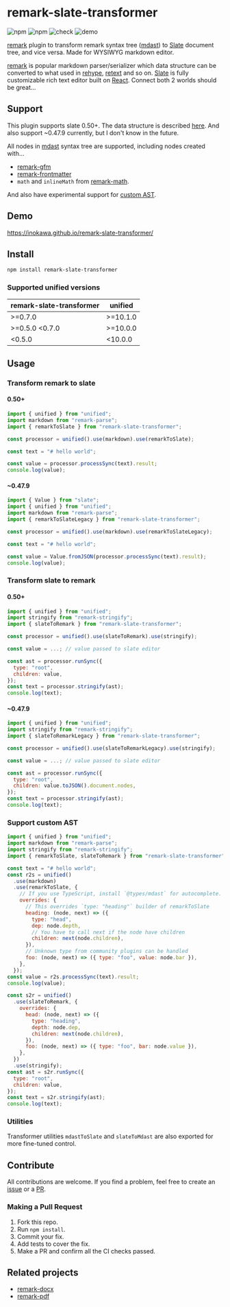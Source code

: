 # remark-slate-transformer

![npm](https://img.shields.io/npm/v/remark-slate-transformer) ![npm](https://img.shields.io/npm/dw/remark-slate-transformer) ![check](https://github.com/inokawa/remark-slate-transformer/workflows/check/badge.svg) ![demo](https://github.com/inokawa/remark-slate-transformer/workflows/demo/badge.svg)

[remark](https://github.com/remarkjs/remark) plugin to transform remark syntax tree ([mdast](https://github.com/syntax-tree/mdast)) to [Slate](https://github.com/ianstormtaylor/slate) document tree, and vice versa. Made for WYSIWYG markdown editor.

[remark](https://github.com/remarkjs/remark) is popular markdown parser/serializer which data structure can be converted to what used in [rehype](https://github.com/rehypejs/rehype), [retext](https://github.com/retextjs/retext) and so on. [Slate](https://github.com/ianstormtaylor/slate) is fully customizable rich text editor built on [React](https://github.com/facebook/react). Connect both 2 worlds should be great...

## Support

This plugin supports slate 0.50+.
The data structure is described [here](https://docs.slatejs.org/concepts/02-nodes).
And also support ~0.47.9 currently, but I don't know in the future.

All nodes in [mdast](https://github.com/syntax-tree/mdast) syntax tree are supported, including nodes created with...

- [remark-gfm](https://github.com/remarkjs/remark-gfm)
- [remark-frontmatter](https://github.com/remarkjs/remark-frontmatter)
- `math` and `inlineMath` from [remark-math](https://github.com/remarkjs/remark-math).

And also have experimental support for [custom AST](https://github.com/inokawa/remark-slate-transformer#support-custom-ast).

## Demo

https://inokawa.github.io/remark-slate-transformer/

## Install

```sh
npm install remark-slate-transformer
```

### Supported unified versions

| remark-slate-transformer | unified  |
| ------------------------ | -------- |
| >=0.7.0                  | >=10.1.0 |
| >=0.5.0 <0.7.0           | >=10.0.0 |
| <0.5.0                   | <10.0.0  |

## Usage

### Transform remark to slate

#### 0.50+

```javascript
import { unified } from "unified";
import markdown from "remark-parse";
import { remarkToSlate } from "remark-slate-transformer";

const processor = unified().use(markdown).use(remarkToSlate);

const text = "# hello world";

const value = processor.processSync(text).result;
console.log(value);
```

#### ~0.47.9

```javascript
import { Value } from "slate";
import { unified } from "unified";
import markdown from "remark-parse";
import { remarkToSlateLegacy } from "remark-slate-transformer";

const processor = unified().use(markdown).use(remarkToSlateLegacy);

const text = "# hello world";

const value = Value.fromJSON(processor.processSync(text).result);
console.log(value);
```

### Transform slate to remark

#### 0.50+

```javascript
import { unified } from "unified";
import stringify from "remark-stringify";
import { slateToRemark } from "remark-slate-transformer";

const processor = unified().use(slateToRemark).use(stringify);

const value = ...; // value passed to slate editor

const ast = processor.runSync({
  type: "root",
  children: value,
});
const text = processor.stringify(ast);
console.log(text);
```

#### ~0.47.9

```javascript
import { unified } from "unified";
import stringify from "remark-stringify";
import { slateToRemarkLegacy } from "remark-slate-transformer";

const processor = unified().use(slateToRemarkLegacy).use(stringify);

const value = ...; // value passed to slate editor

const ast = processor.runSync({
  type: "root",
  children: value.toJSON().document.nodes,
});
const text = processor.stringify(ast);
console.log(text);
```

### Support custom AST

```js
import { unified } from "unified";
import markdown from "remark-parse";
import stringify from "remark-stringify";
import { remarkToSlate, slateToRemark } from "remark-slate-transformer";

const text = "# hello world";
const r2s = unified()
  .use(markdown)
  .use(remarkToSlate, {
    // If you use TypeScript, install `@types/mdast` for autocomplete.
    overrides: {
      // This overrides `type: "heading"` builder of remarkToSlate
      heading: (node, next) => ({
        type: "head",
        dep: node.depth,
        // You have to call next if the node have children
        children: next(node.children),
      }),
      // Unknown type from community plugins can be handled
      foo: (node, next) => ({ type: "foo", value: node.bar }),
    },
  });
const value = r2s.processSync(text).result;
console.log(value);

const s2r = unified()
  .use(slateToRemark, {
    overrides: {
      head: (node, next) => ({
        type: "heading",
        depth: node.dep,
        children: next(node.children),
      }),
      foo: (node, next) => ({ type: "foo", bar: node.value }),
    },
  })
  .use(stringify);
const ast = s2r.runSync({
  type: "root",
  children: value,
});
const text = s2r.stringify(ast);
console.log(text);
```

### Utilities

Transformer utilities `mdastToSlate` and `slateToMdast` are also exported for more fine-tuned control.

## Contribute

All contributions are welcome.
If you find a problem, feel free to create an [issue](https://github.com/inokawa/remark-slate-transformer/issues) or a [PR](https://github.com/inokawa/remark-slate-transformer/pulls).

### Making a Pull Request

1. Fork this repo.
2. Run `npm install`.
3. Commit your fix.
4. Add tests to cover the fix.
5. Make a PR and confirm all the CI checks passed.

## Related projects

- [remark-docx](https://github.com/inokawa/remark-docx)
- [remark-pdf](https://github.com/inokawa/remark-pdf)
